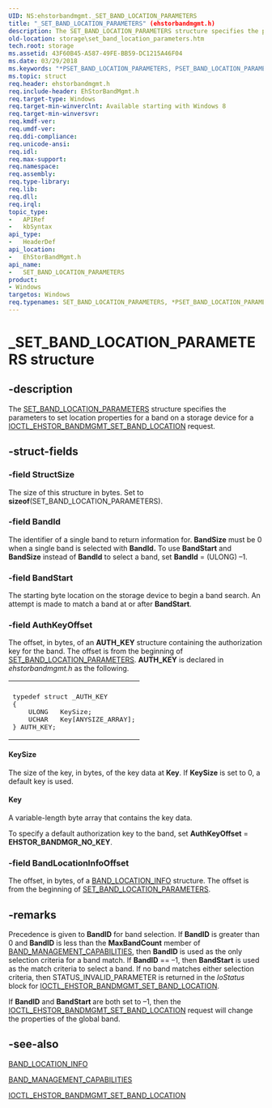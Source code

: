 ```yaml
---
UID: NS:ehstorbandmgmt._SET_BAND_LOCATION_PARAMETERS
title: "_SET_BAND_LOCATION_PARAMETERS" (ehstorbandmgmt.h)
description: The SET_BAND_LOCATION_PARAMETERS structure specifies the parameters to set location properties for a band on a storage device for a IOCTL_EHSTOR_BANDMGMT_SET_BAND_LOCATION request.
old-location: storage\set_band_location_parameters.htm
tech.root: storage
ms.assetid: 43F60B45-A587-49FE-BB59-DC1215A46F04
ms.date: 03/29/2018
ms.keywords: "*PSET_BAND_LOCATION_PARAMETERS, PSET_BAND_LOCATION_PARAMETERS, PSET_BAND_LOCATION_PARAMETERS structure pointer [Storage Devices], SET_BAND_LOCATION_PARAMETERS, SET_BAND_LOCATION_PARAMETERS structure [Storage Devices], _SET_BAND_LOCATION_PARAMETERS, ehstorbandmgmt/PSET_BAND_LOCATION_PARAMETERS, ehstorbandmgmt/SET_BAND_LOCATION_PARAMETERS, storage.set_band_location_parameters"
ms.topic: struct
req.header: ehstorbandmgmt.h
req.include-header: EhStorBandMgmt.h
req.target-type: Windows
req.target-min-winverclnt: Available starting with Windows 8
req.target-min-winversvr: 
req.kmdf-ver: 
req.umdf-ver: 
req.ddi-compliance: 
req.unicode-ansi: 
req.idl: 
req.max-support: 
req.namespace: 
req.assembly: 
req.type-library: 
req.lib: 
req.dll: 
req.irql: 
topic_type:
-	APIRef
-	kbSyntax
api_type:
-	HeaderDef
api_location:
-	EhStorBandMgmt.h
api_name:
-	SET_BAND_LOCATION_PARAMETERS
product:
- Windows
targetos: Windows
req.typenames: SET_BAND_LOCATION_PARAMETERS, *PSET_BAND_LOCATION_PARAMETERS
---
```


# _SET_BAND_LOCATION_PARAMETERS structure


## -description


The <a href="https://msdn.microsoft.com/library/windows/hardware/hh464113">SET_BAND_LOCATION_PARAMETERS</a> structure specifies the parameters to set location properties for a band on a storage device for a <a href="https://msdn.microsoft.com/library/windows/hardware/hh451397">IOCTL_EHSTOR_BANDMGMT_SET_BAND_LOCATION</a> request.


## -struct-fields




### -field StructSize

The size of this structure in bytes. Set to <b>sizeof</b>(SET_BAND_LOCATION_PARAMETERS).


### -field BandId

The identifier of a single band to return information for. <b>BandSize</b> must be 0 when a single band is selected  with <b>BandId.</b> To use <b>BandStart</b> and <b>BandSize</b> instead of <b>BandId</b> to select a band, set <b>BandId</b> = (ULONG) –1.


### -field BandStart

The starting byte location on the storage device to begin a band search. An attempt is made to match a band at or after <b>BandStart</b>.


### -field AuthKeyOffset

The offset, in bytes, of an  <b> AUTH_KEY</b> structure containing the authorization key for the band. The offset is from the beginning of <a href="https://msdn.microsoft.com/library/windows/hardware/hh464113">SET_BAND_LOCATION_PARAMETERS</a>. <b>AUTH_KEY</b> is declared in <i>ehstorbandmgmt.h</i> as the following.

<div class="code"><span codelanguage=""><table>
<tr>
<th></th>
</tr>
<tr>
<td>
<pre>typedef struct _AUTH_KEY
{
    ULONG   KeySize;
    UCHAR   Key[ANYSIZE_ARRAY];
} AUTH_KEY;</pre>
</td>
</tr>
</table></span></div>




#### KeySize

The size of the key, in bytes, of the key data at <b>Key</b>. If <b>KeySize</b> is set to 0, a default key is used.



#### Key

A variable-length byte array that contains the key data.

To specify a default authorization key to the band, set   <b>AuthKeyOffset</b> = <b>EHSTOR_BANDMGR_NO_KEY</b>.


### -field BandLocationInfoOffset

The offset, in bytes, of a <a href="https://msdn.microsoft.com/library/windows/hardware/hh439557">BAND_LOCATION_INFO</a> structure. The offset is from the beginning of <a href="https://msdn.microsoft.com/library/windows/hardware/hh464113">SET_BAND_LOCATION_PARAMETERS</a>.


## -remarks



 Precedence is given to <b>BandID</b> for band selection. If <b>BandID</b>  is greater than   0 and  <b>BandID</b>  is less than the  <b>MaxBandCount</b> member of <a href="https://msdn.microsoft.com/library/windows/hardware/hh439563">BAND_MANAGEMENT_CAPABILITIES</a>, then   <b>BandID</b> is used as the only selection criteria for a band match. If  <b>BandID</b> == –1, then <b>BandStart</b> is used as  the match criteria to select a band. If no band matches either selection criteria, then STATUS_INVALID_PARAMETER is returned in the <i>IoStatus</i> block for <a href="https://msdn.microsoft.com/library/windows/hardware/hh451397">IOCTL_EHSTOR_BANDMGMT_SET_BAND_LOCATION</a>.

If <b>BandID</b> and <b>BandStart </b> are both set to –1,  then the <a href="https://msdn.microsoft.com/library/windows/hardware/hh451397">IOCTL_EHSTOR_BANDMGMT_SET_BAND_LOCATION</a> request will change the properties of the global band.




## -see-also




<a href="https://msdn.microsoft.com/library/windows/hardware/hh439557">BAND_LOCATION_INFO</a>



<a href="https://msdn.microsoft.com/library/windows/hardware/hh439563">BAND_MANAGEMENT_CAPABILITIES</a>



<a href="https://msdn.microsoft.com/library/windows/hardware/hh451397">IOCTL_EHSTOR_BANDMGMT_SET_BAND_LOCATION</a>
 

 

